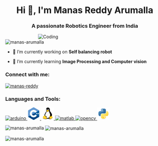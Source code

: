 <h1 align="center">Hi 👋, I'm Manas Reddy Arumalla</h1>
<h3 align="center">A passionate Robotics Engineer from India</h3>
<img align="right" alt="Coding" width="400" src="https://i.graphicmama.com/uploads/2023/3/6414793b7befa-602a4f0ed6583-Flying%20Robot%20Cartoon%20Animated%20GIFs.gif">

<p align="left"> <img src="https://komarev.com/ghpvc/?username=manas-arumalla&label=Profile%20views&color=0e75b6&style=flat" alt="manas-arumalla" /> </p>

- 🔭 I’m currently working on **Self balancing robot**

- 🌱 I’m currently learning **Image Processing and Computer vision**

<h3 align="left">Connect with me:</h3>
<p align="left">
<a href="https://linkedin.com/in/manas-reddy" target="blank"><img align="center" src="https://raw.githubusercontent.com/rahuldkjain/github-profile-readme-generator/master/src/images/icons/Social/linked-in-alt.svg" alt="manas-reddy" height="30" width="40" /></a>
</p>

<h3 align="left">Languages and Tools:</h3>
<p align="left"> <a href="https://www.arduino.cc/" target="_blank" rel="noreferrer"> <img src="https://cdn.worldvectorlogo.com/logos/arduino-1.svg" alt="arduino" width="40" height="40"/> </a> <a href="https://www.w3schools.com/cpp/" target="_blank" rel="noreferrer"> <img src="https://raw.githubusercontent.com/devicons/devicon/master/icons/cplusplus/cplusplus-original.svg" alt="cplusplus" width="40" height="40"/> </a> <a href="https://www.linux.org/" target="_blank" rel="noreferrer"> <img src="https://raw.githubusercontent.com/devicons/devicon/master/icons/linux/linux-original.svg" alt="linux" width="40" height="40"/> </a> <a href="https://www.mathworks.com/" target="_blank" rel="noreferrer"> <img src="https://upload.wikimedia.org/wikipedia/commons/2/21/Matlab_Logo.png" alt="matlab" width="40" height="40"/> </a> <a href="https://opencv.org/" target="_blank" rel="noreferrer"> <img src="https://www.vectorlogo.zone/logos/opencv/opencv-icon.svg" alt="opencv" width="40" height="40"/> </a> <a href="https://www.python.org" target="_blank" rel="noreferrer"> <img src="https://raw.githubusercontent.com/devicons/devicon/master/icons/python/python-original.svg" alt="python" width="40" height="40"/> </a> </p>

<p><img align="left" src="https://github-readme-stats.vercel.app/api/top-langs?username=manas-arumalla&show_icons=true&locale=en&layout=compact" alt="manas-arumalla" /></p>

<p>&nbsp;<img align="center" src="https://github-readme-stats.vercel.app/api?username=manas-arumalla&show_icons=true&locale=en" alt="manas-arumalla" /></p>

<p><img align="center" src="https://github-readme-streak-stats.herokuapp.com/?user=manas-arumalla&" alt="manas-arumalla" /></p>
